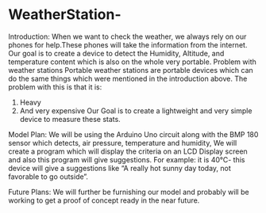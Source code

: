 # WeatherStation-

Introduction: 
When we want to check the weather, we always rely on our phones for help.These phones will take the information from the internet. Our goal is to create a device to detect the Humidity, Altitude, and temperature content which is also on the whole very portable. Problem with weather stations Portable weather stations are portable devices which can do the same things which were mentioned in the introduction above. The problem with this is that it is:

1. Heavy
2. And very expensive
Our Goal is to create a lightweight and very simple device to measure these stats.

Model Plan:
We will be using the Arduino Uno circuit along with the BMP 180 sensor which detects, air pressure, temperature and humidity, We will create a program which will display the criteria on an LCD Display screen and also this program will give suggestions. For example: it is 40°C- this device will give a suggestions like “A really hot sunny day today, not favorable to go outside”.

Future Plans: 
We will further be furnishing our model and probably will be working to get a proof of concept ready in the near future.
